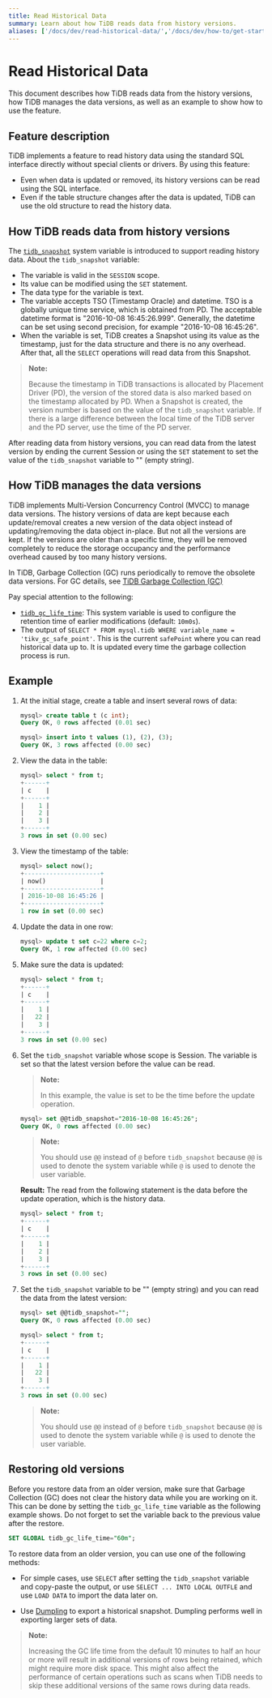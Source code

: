 ```yaml
---
title: Read Historical Data
summary: Learn about how TiDB reads data from history versions.
aliases: ['/docs/dev/read-historical-data/','/docs/dev/how-to/get-started/read-historical-data/']
---
```


# Read Historical Data

This document describes how TiDB reads data from the history versions, how TiDB manages the data versions, as well as an example to show how to use the feature.

## Feature description

TiDB implements a feature to read history data using the standard SQL interface directly without special clients or drivers. By using this feature:

- Even when data is updated or removed, its history versions can be read using the SQL interface.
- Even if the table structure changes after the data is updated, TiDB can use the old structure to read the history data.

## How TiDB reads data from history versions

The [`tidb_snapshot`](/system-variables.md#tidb_snapshot) system variable is introduced to support reading history data. About the `tidb_snapshot` variable:

- The variable is valid in the `SESSION` scope.
- Its value can be modified using the `SET` statement.
- The data type for the variable is text.
- The variable accepts TSO (Timestamp Oracle) and datetime. TSO is a globally unique time service, which is obtained from PD. The acceptable datetime format is "2016-10-08 16:45:26.999". Generally, the datetime can be set using second precision, for example "2016-10-08 16:45:26".
- When the variable is set, TiDB creates a Snapshot using its value as the timestamp, just for the data structure and there is no any overhead. After that, all the `SELECT` operations will read data from this Snapshot.

> **Note:**
>
> Because the timestamp in TiDB transactions is allocated by Placement Driver (PD), the version of the stored data is also marked based on the timestamp allocated by PD. When a Snapshot is created, the version number is based on the value of the `tidb_snapshot` variable. If there is a large difference between the local time of the TiDB server and the PD server, use the time of the PD server.

After reading data from history versions, you can read data from the latest version by ending the current Session or using the `SET` statement to set the value of the `tidb_snapshot` variable to "" (empty string).

## How TiDB manages the data versions

TiDB implements Multi-Version Concurrency Control (MVCC) to manage data versions. The history versions of data are kept because each update/removal creates a new version of the data object instead of updating/removing the data object in-place. But not all the versions are kept. If the versions are older than a specific time, they will be removed completely to reduce the storage occupancy and the performance overhead caused by too many history versions.

In TiDB, Garbage Collection (GC) runs periodically to remove the obsolete data versions. For GC details, see [TiDB Garbage Collection (GC)](/garbage-collection-overview.md)

Pay special attention to the following:

- [`tidb_gc_life_time`](/system-variables.md#tidb_gc_life_time-new-in-v50): This system variable is used to configure the retention time of earlier modifications (default: `10m0s`).
- The output of `SELECT * FROM mysql.tidb WHERE variable_name = 'tikv_gc_safe_point'`. This is the current `safePoint` where you can read historical data up to. It is updated every time the garbage collection process is run.

## Example

1. At the initial stage, create a table and insert several rows of data:

    ```sql
    mysql> create table t (c int);
    Query OK, 0 rows affected (0.01 sec)

    mysql> insert into t values (1), (2), (3);
    Query OK, 3 rows affected (0.00 sec)
    ```

2. View the data in the table:

    ```sql
    mysql> select * from t;
    +------+
    | c    |
    +------+
    |    1 |
    |    2 |
    |    3 |
    +------+
    3 rows in set (0.00 sec)
    ```

3. View the timestamp of the table:

    ```sql
    mysql> select now();
    +---------------------+
    | now()               |
    +---------------------+
    | 2016-10-08 16:45:26 |
    +---------------------+
    1 row in set (0.00 sec)
    ```

4. Update the data in one row:

    ```sql
    mysql> update t set c=22 where c=2;
    Query OK, 1 row affected (0.00 sec)
    ```

5. Make sure the data is updated:

    ```sql
    mysql> select * from t;
    +------+
    | c    |
    +------+
    |    1 |
    |   22 |
    |    3 |
    +------+
    3 rows in set (0.00 sec)
    ```

6. Set the `tidb_snapshot` variable whose scope is Session. The variable is set so that the latest version before the value can be read.

    > **Note:**
    >
    > In this example, the value is set to be the time before the update operation.

    ```sql
    mysql> set @@tidb_snapshot="2016-10-08 16:45:26";
    Query OK, 0 rows affected (0.00 sec)
    ```

    > **Note:**
    >
    > You should use `@@` instead of `@` before `tidb_snapshot` because `@@` is used to denote the system variable while `@` is used to denote the user variable.

    **Result:** The read from the following statement is the data before the update operation, which is the history data.

    ```sql
    mysql> select * from t;
    +------+
    | c    |
    +------+
    |    1 |
    |    2 |
    |    3 |
    +------+
    3 rows in set (0.00 sec)
    ```

7. Set the  `tidb_snapshot` variable to be "" (empty string) and you can read the data from the latest version:

    ```sql
    mysql> set @@tidb_snapshot="";
    Query OK, 0 rows affected (0.00 sec)
    ```

    ```sql
    mysql> select * from t;
    +------+
    | c    |
    +------+
    |    1 |
    |   22 |
    |    3 |
    +------+
    3 rows in set (0.00 sec)
    ```

    > **Note:**
    >
    > You should use `@@` instead of `@` before `tidb_snapshot` because `@@` is used to denote the system variable while `@` is used to denote the user variable.

## Restoring old versions

Before you restore data from an older version, make sure that Garbage Collection (GC) does not clear the history data while you are working on it. This can be done by setting the `tidb_gc_life_time` variable as the following example shows. Do not forget to set the variable back to the previous value after the restore.

```sql
SET GLOBAL tidb_gc_life_time="60m";
```

To restore data from an older version, you can use one of the following methods:

- For simple cases, use `SELECT` after setting the `tidb_snapshot` variable and copy-paste the output, or use `SELECT ... INTO LOCAL OUTFLE` and use `LOAD DATA` to import the data later on.

- Use [Dumpling](/dumpling-overview.md#export-historical-data-snapshot-of-tidb) to export a historical snapshot. Dumpling performs well in exporting larger sets of data.

> **Note:**
>
> Increasing the GC life time from the default 10 minutes to half an hour or more will result in additional versions of rows being retained, which might require more disk space. This might also affect the performance of certain operations such as scans when TiDB needs to skip these additional versions of the same rows during data reads.
